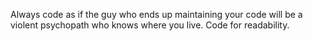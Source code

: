 Always code as if the guy who ends up maintaining your code will be a
violent psychopath who knows where you live. Code for readability.
